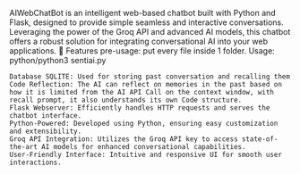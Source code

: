 AIWebChatBot is an intelligent web-based chatbot built with Python and Flask, designed to provide simple seamless and interactive conversations. Leveraging the power of the Groq API and advanced AI models, this chatbot offers a robust solution for integrating conversational AI into your web applications.
🚀 Features
pre-usage: put every file inside 1 folder.
Usage: python/python3 sentiai.py 

    Database SQLITE: Used for storing past conversation and recalling them
    Code Reflection: The AI can reflect on memories in the past based on how it is limited from the AI API Call on the context window, with recall prompt, it also understands its own Code structure.
    Flask Webserver: Efficiently handles HTTP requests and serves the chatbot interface.
    Python-Powered: Developed using Python, ensuring easy customization and extensibility.
    Groq API Integration: Utilizes the Groq API key to access state-of-the-art AI models for enhanced conversational capabilities.
    User-Friendly Interface: Intuitive and responsive UI for smooth user interactions.
    
